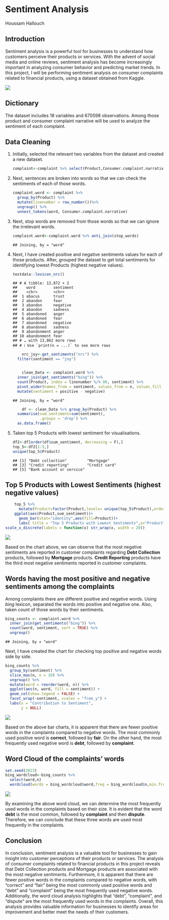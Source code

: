 Sentiment Analysis
================
Houssam Hallouch

## Introduction

Sentiment analysis is a powerful tool for businesses to understand how
customers perceive their products or services. With the advent of social
media and online reviews, sentiment analysis has become increasingly
important in analyzing consumer behavior and predicting market trends.
In this project, I will be performing sentiment analysis on consumer
complaints related to financial products, using a dataset obtained from
Kaggle.

![](image.png)

## Dictionary

The dataset includes 18 variables and 670598 observations. Among those
product and consumer complaint narrative will be used to analyze the
sentiment of each complaint.

## Data Cleaning

1.  Initially, selected the relevant two variables from the dataset and
    created a new dataset.

    ``` r
    complaint<-complaint %>% select(Product,Consumer.complaint.narrative)
    ```

2.  Next, sentences are broken into words so that we can check the
    sentiments of each of those words.

    ``` r
    complaint.word <- complaint %>%
      group_by(Product) %>%
      mutate(linenumber = row_number())%>%
      ungroup() %>%
      unnest_tokens(word, Consumer.complaint.narrative)
    ```

3.  Next, stop words are removed from those words so that we can ignore
    the irrelevant words.

    ``` r
    complaint.word<-complaint.word %>% anti_join(stop_words)
    ```

        ## Joining, by = "word"

4.  Next, I have created positive and negative sentiments values for
    each of those products. After, grouped the dataset to get total
    sentiments for identifying lowest Products (highest negative
    values).

    ``` r
    textdata::lexicon_nrc()
    ```

        ## # A tibble: 13,872 × 2
        ##    word        sentiment
        ##    <chr>       <chr>    
        ##  1 abacus      trust    
        ##  2 abandon     fear     
        ##  3 abandon     negative 
        ##  4 abandon     sadness  
        ##  5 abandoned   anger    
        ##  6 abandoned   fear     
        ##  7 abandoned   negative 
        ##  8 abandoned   sadness  
        ##  9 abandonment anger    
        ## 10 abandonment fear     
        ## # … with 13,862 more rows
        ## # ℹ Use `print(n = ...)` to see more rows

    ``` r
        nrc_joy<-get_sentiments("nrc") %>%
      filter(sentiment == "joy")


        clean_Data <- complaint.word %>%
      inner_join(get_sentiments("bing")) %>%
      count(Product, index = linenumber %/% 80, sentiment) %>%
      pivot_wider(names_from = sentiment, values_from = n, values_fill = 0) %>% 
      mutate(sentiment = positive - negative)
    ```

        ## Joining, by = "word"

    ``` r
        df <- clean_Data %>% group_by(Product) %>% 
      summarise(sum_sentiment=sum(sentiment),
                .groups = 'drop') %>%
      as.data.frame()
    ```

5.  Taken top 5 Products with lowest sentiment for visualisations.

    ``` r
    df2<-df[order(df$sum_sentiment, decreasing = F),]
    top_5<-df2[1:5,]
    unique(top_5$Product)
    ```

        ## [1] "Debt collection"         "Mortgage"               
        ## [3] "Credit reporting"        "Credit card"            
        ## [5] "Bank account or service"

## Top 5 Products with Lowest Sentiments (highest negative values)

``` r
    top_5 %>% 
      mutate(Product=factor(Product,levels= unique(top_5$Product),ordered = T)) %>% 
    ggplot(aes(Product,sum_sentiment))+
      geom_bar(stat="identity",aes(fill=Product))+
      labs( title = "Top 5 Products with Lowest Sentiments",x="Product", y="Sentiment Value")+
scale_x_discrete(labels = function(x) str_wrap(x, width = 20))
```

![](Sentiment-Analysis_files/figure-gfm/unnamed-chunk-6-1.png)<!-- -->

Based on the chart above, we can observe that the most negative
sentiments are reported in customer complaints regarding **Debt
Collection** products, followed by **Mortgage** products. **Credit
Reporting** products have the third most negative sentiments reported in
customer complaints.

## Words having the most positive and negative sentiments among the complaints

Among complaints there are different positive and negative words. Using
*bing* lexicon, separated the words into positive and negative one.
Also, taken count of those words by their sentiments.

``` r
bing_counts <- complaint.word %>%
  inner_join(get_sentiments("bing")) %>%
  count(word, sentiment, sort = TRUE) %>%
  ungroup()
```

    ## Joining, by = "word"

Next, I have created the chart for checking top positive and negative
words side by side.

``` r
bing_counts %>%
  group_by(sentiment) %>%
  slice_max(n, n = 10) %>% 
  ungroup() %>%
  mutate(word = reorder(word, n)) %>%
  ggplot(aes(n, word, fill = sentiment)) +
  geom_col(show.legend = FALSE) +
  facet_wrap(~sentiment, scales = "free_y") +
  labs(x = "Contribution to Sentiment",
       y = NULL)
```

![](Sentiment-Analysis_files/figure-gfm/unnamed-chunk-8-1.png)<!-- -->

Based on the above bar charts, it is apparent that there are fewer
positive words in the complaints compared to negative words. The most
commonly used positive word is **correct**, followed by **fair**. On the
other hand, the most frequently used negative word is **debt**, followed
by **complaint**.

## Word Cloud of the complaints’ words

``` r
set.seed(2023)
bing_wordcloud<-bing_counts %>%
  select(word,n)
  wordcloud(words = bing_wordcloud$word,freq = bing_wordcloud$n,min.freq = 500)
```

![](Sentiment-Analysis_files/figure-gfm/unnamed-chunk-9-1.png)<!-- -->

By examining the above word cloud, we can determine the most frequently
used words in the complaints based on their size. It is evident that the
word **debt** is the most common, followed by **complaint** and then
**dispute**. Therefore, we can conclude that these three words are used
most frequently in the complaints.

## Conclusion

In conclusion, sentiment analysis is a valuable tool for businesses to
gain insight into customer perceptions of their products or services.
The analysis of consumer complaints related to financial products in
this project reveals that Debt Collection products and Mortgage products
are associated with the most negative sentiments. Furthermore, it is
apparent that there are fewer positive words in the complaints compared
to negative words, with “correct” and “fair” being the most commonly
used positive words and “debt” and “complaint” being the most frequently
used negative words. Additionally, the word cloud analysis highlights
that “debt”, “complaint”, and “dispute” are the most frequently used
words in the complaints. Overall, this analysis provides valuable
information for businesses to identify areas for improvement and better
meet the needs of their customers.
